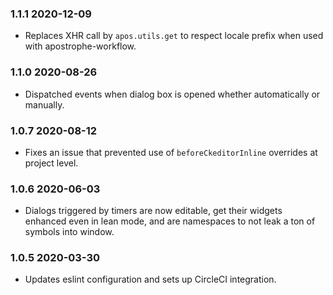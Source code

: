 ### 1.1.1 2020-12-09

- Replaces XHR call by `apos.utils.get` to respect locale prefix when used with apostrophe-workflow.

### 1.1.0 2020-08-26

- Dispatched events when dialog box is opened whether automatically or manually.

### 1.0.7 2020-08-12

- Fixes an issue that prevented use of `beforeCkeditorInline` overrides at project level.

### 1.0.6 2020-06-03

- Dialogs triggered by timers are now editable, get their widgets enhanced even in lean mode, and are namespaces to not leak a ton of symbols into window.

### 1.0.5 2020-03-30

- Updates eslint configuration and sets up CircleCI integration.
